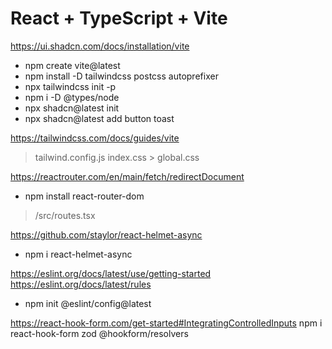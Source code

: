 # React + TypeScript + Vite

https://ui.shadcn.com/docs/installation/vite
- npm create vite@latest
- npm install -D tailwindcss postcss autoprefixer
- npx tailwindcss init -p
- npm i -D @types/node
- npx shadcn@latest init
- npx shadcn@latest add button toast

https://tailwindcss.com/docs/guides/vite
> tailwind.config.js
> index.css > global.css

https://reactrouter.com/en/main/fetch/redirectDocument
- npm install react-router-dom 
> /src/routes.tsx

https://github.com/staylor/react-helmet-async
- npm i react-helmet-async  

https://eslint.org/docs/latest/use/getting-started
https://eslint.org/docs/latest/rules
- npm init @eslint/config@latest

https://react-hook-form.com/get-started#IntegratingControlledInputs
npm i react-hook-form zod @hookform/resolvers